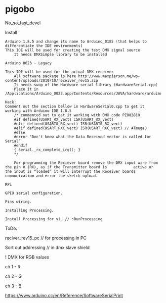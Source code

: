 # pigobo

No_so_fast_devel

Install 

	Arduino 1.8.5 and change its name to Arduino_0185 (that helps to differentiate the IDE environments) 
	This IDE will be used for creating the test DMX signal source
		It needs DMXSimple library to be installed

	Arduino 0023 - Legacy

	This IDE will be used for the actual DMX receiver
		All software package is here http://www.maxpierson.me/wp-content/uploads/2010/10/receiver_rev15.zip
		It needs swap of the Hardware serial library (HardwareSerial.cpp)
		Place it in /Applications/Arduino_0023.app/Contents/Resources/JAVA/hardware/arduino/cores/arduino/

    Hack:
	Comment out the section bellow in HardwareSerial0.cpp to get it working with Arduino IDE 1.8.5
		/* commented out to get it working with DMX code PZ082818 
		#if defined(USART_RX_vect) ISR(USART_RX_vect) 
		#elif defined(USART0_RX_vect) ISR(USART0_RX_vect) 
		#elif defined(USART_RXC_vect) ISR(USART_RXC_vect) // ATmega8 
		#else 
		#error "Don't know what the Data Received vector is called for Serial” 
		#endif 
		{ Serial._rx_complete_irq(); } 
		*/

		For programming the Reciever board remove the DMX input wire from the pin 0 (RX), as if the Transmitter board is 			active or the input is “loaded” it will interrupt the Receiver boards communication and error the sketch upload.

	RPi

	GPIO serial configuration.

	Pins wiring.	

	Installing Processing.

	Install Processing for vi. // :RunProcessing


ToDo:

reciver_rev15_pc // for processing in PC

Sort out addressing // in dmx slave shield

! DMX for RGB values

ch 1 - R

ch 2 - G

ch 3 - B

https://www.arduino.cc/en/Reference/SoftwareSerialPrint





